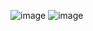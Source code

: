 ![image](https://github.com/user-attachments/assets/0840f7ff-fb62-465d-846a-41a265476f7e)
![image](https://github.com/user-attachments/assets/1ffb7f1e-d31f-46be-be5a-a1e7333e194d)







